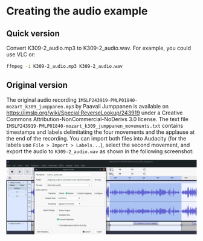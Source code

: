 # Creating the audio example

## Quick version

Convert K309-2_audio.mp3 to K309-2_audio.wav. For example, you could use VLC or:

```bash
ffmpeg -i K309-2_audio.mp3 K309-2_audio.wav
```

## Original version

The original audio recording `IMSLP243919-PMLP01840-mozart_k309_jumppanen.mp3` by Paavali Jumppanen 
is available on https://imslp.org/wiki/Special:ReverseLookup/243919
under a Creative Commons Attribution-NonCommercial-NoDerivs 3.0 license.
The text file `IMSLP243919-PMLP01840-mozart_k309_jumppanen_movements.txt` contains timestamps and labels 
delimitating the four movements and the applause at the end of the recording.
You can import both files into Audacity (for the labels use `File > Import > Labels...`),
select the second movement, and export the audio to `K309-2_audio.wav` as shown in the following screenshot:

![Exporting the second movement to WAV in Audacity](audacity_screenshot.png)